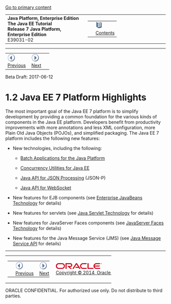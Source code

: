 [Go to primary content](#BEGIN)

<table>
<colgroup>
<col width="50%" />
<col width="50%" />
</colgroup>
<tbody>
<tr class="odd">
<td><strong>Java Platform, Enterprise Edition The Java EE Tutorial</strong><br />
<strong>Release 7 Java Platform, Enterprise Edition</strong><br />
E39031-02</td>
<td><table>
<tbody>
<tr class="odd">
<td> </td>
<td><a href="toc.md"><img src="img/toc.gif" alt="Go To Table Of Contents" /><br />
<span class="icon">Contents</span></a></td>
</tr>
</tbody>
</table></td>
</tr>
</tbody>
</table>

-----

<table>
<tbody>
<tr class="odd">
<td><a href="overview001.md"><img src="img/leftnav.gif" alt="Previous" /><br />
<span class="icon">Previous</span></a> </td>
<td><a href="overview003.md"><img src="img/rightnav.gif" alt="Next" /><br />
<span class="icon">Next</span></a></td>
<td> </td>
</tr>
</tbody>
</table>

Beta Draft: 2017-06-12

# 1.2 Java EE 7 Platform Highlights

The most important goal of the Java EE 7 platform is to simplify
development by providing a common foundation for the various kinds of
components in the Java EE platform. Developers benefit from productivity
improvements with more annotations and less XML configuration, more
Plain Old Java Objects (POJOs), and simplified packaging. The Java EE 7
platform includes the following new features:

  - New technologies, including the following:
    
      - [Batch Applications for the Java
        Platform](overview008.md#CJAJHGIH)
    
      - [Concurrency Utilities for Java EE](overview008.md#CJAFGFCJ)
    
      - [Java API for JSON Processing](overview008.md#CJAGIEEI)
        (JSON-P)
    
      - [Java API for WebSocket](overview008.md#CJAHDJBJ)

  - New features for EJB components (see [Enterprise JavaBeans
    Technology](overview008.md#BNACL) for details)

  - New features for servlets (see [Java Servlet
    Technology](overview008.md#BNACM) for details)

  - New features for JavaServer Faces components (see [JavaServer Faces
    Technology](overview008.md#BNACP) for details)

  - New features for the Java Message Service (JMS) (see [Java Message
    Service API](overview008.md#BNACQ) for details)

-----

<table style="width:66%;">
<colgroup>
<col width="33%" />
<col width="0%" />
<col width="33%" />
</colgroup>
<tbody>
<tr class="odd">
<td><table style="width:96%;">
<colgroup>
<col width="0%" />
<col width="48%" />
<col width="48%" />
</colgroup>
<tbody>
<tr class="odd">
<td> </td>
<td><a href="overview001.md"><img src="img/leftnav.gif" alt="Previous" /><br />
<span class="icon">Previous</span></a> </td>
<td><a href="overview003.md"><img src="img/rightnav.gif" alt="Next" /><br />
<span class="icon">Next</span></a></td>
</tr>
</tbody>
</table></td>
<td><img src="img/oracle.gif" alt="Oracle Logo" class="copyrightlogo" /> <a href="../../dcommon/html/cpyr.md"><br />
<span class="copyrightlogo">Copyright © 2014, Oracle and/or its affiliates. All rights reserved.</span></a></td>
<td><table>
<tbody>
<tr class="odd">
<td> </td>
<td><a href="toc.md"><img src="img/toc.gif" alt="Go To Table Of Contents" /><br />
<span class="icon">Contents</span></a></td>
</tr>
</tbody>
</table></td>
</tr>
</tbody>
</table>

ORACLE CONFIDENTIAL. For authorized use only. Do not distribute to third parties.
